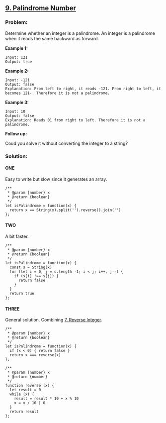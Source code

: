 ## [9. Palindrome Number](https://leetcode.com/problems/palindrome-number/description/)

### Problem:

Determine whether an integer is a palindrome. An integer is a palindrome when it reads the same backward as forward.

**Example 1:**

    Input: 121
    Output: true

**Example 2:**

    Input: -121
    Output: false
    Explanation: From left to right, it reads -121. From right to left, it becomes 121-. Therefore it is not a palindrome.

**Example 3:**

    Input: 10
    Output: false
    Explanation: Reads 01 from right to left. Therefore it is not a palindrome.

**Follow up:**

Coud you solve it without converting the integer to a string?

### Solution:

#### ONE

Easy to write but slow since it generates an array.

    /**
     * @param {number} x
     * @return {boolean}
     */
    let isPalindrome = function(x) {
      return x == String(x).split('').reverse().join('')
    };

#### TWO

A bit faster.

    /**
     * @param {number} x
     * @return {boolean}
     */
    let isPalindrome = function(x) {
      const s = String(x)
      for (let i = 0, j = s.length -1; i < j; i++, j--) {
        if (s[i] !== s[j]) {
          return false
        }
      }
      return true
    };

#### THREE

General solution. Combining [7. Reverse Integer](./007.%20Reverse%20Integer.md).

    /**
     * @param {number} x
     * @return {boolean}
     */
    let isPalindrome = function(x) {
      if (x < 0) { return false }
      return x === reverse(x)
    };

    /**
     * @param {number} x
     * @return {number}
     */
    function reverse (x) {
      let result = 0
      while (x) {
        result = result * 10 + x % 10
        x = x / 10 | 0
      }
      return result
    };

